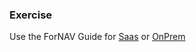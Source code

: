 ### Exercise

Use the ForNAV Guide for [Saas](https://renebrummel.github.io/ForNAVGuide/#/ForNAVForBCSaaS/EditYourFirstReport) or [OnPrem](https://renebrummel.github.io/ForNAVGuide/#/ForNAVForBCOnPrem/EditYourFirstReport)